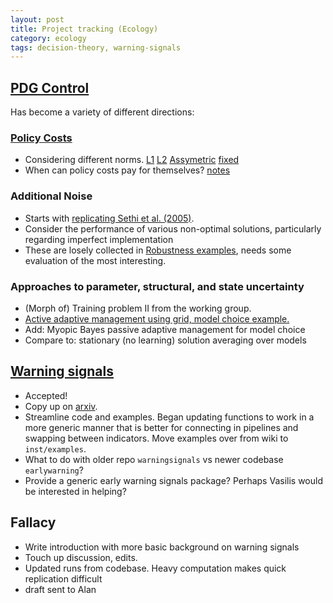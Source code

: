 ```yaml
---
layout: post
title: Project tracking (Ecology)
category: ecology
tags: decision-theory, warning-signals
---
```




## [PDG Control](https://github.com/cboettig/pdg_control)

 Has become a variety of different directions: 

### [Policy Costs](https://github.com/cboettig/pdg_control/tree/master/inst/examples/policycosts)

* Considering different norms. [L1](https://github.com/cboettig/pdg_control/blob/master/inst/examples/policycosts/policycost_L1.md) [L2](https://github.com/cboettig/pdg_control/blob/master/inst/examples/policycosts/policycost_L2.md) [Assymetric](https://github.com/cboettig/pdg_control/blob/master/inst/examples/policycosts/policycost_asym.md) [fixed](https://github.com/cboettig/pdg_control/blob/master/inst/examples/policycosts/policycost_fixed.md)
* When can policy costs pay for themselves? [notes](https://github.com/cboettig/pdg_control/blob/master/inst/examples/policycosts/exact_npv.md)

### Additional Noise

* Starts with [replicating Sethi et al. (2005)](https://github.com/cboettig/pdg_control/blob/master/inst/examples/Sethi.md).
* Consider the performance of various non-optimal solutions, particularly regarding imperfect implementation
* These are losely collected in [Robustness examples](https://github.com/cboettig/pdg_control/tree/master/inst/examples/robustness), needs some evaluation of the most interesting. 

### Approaches to parameter, structural, and state uncertainty

* (Morph of) Training problem II from the working group. 
* [Active adaptive management using grid, model choice example.](https://github.com/cboettig/pdg_control/blob/master/inst/examples/model_uncertainty.md) 
* Add: Myopic Bayes passive adaptive management for model choice
* Compare to: stationary (no learning) solution averaging over models


## [Warning signals](https://github.com/cboettig/earlywarning)

 * Accepted!
 * Copy up on [arxiv](http://arxiv.org/abs/1204.6231). 
 * Streamline code and examples. Began updating functions to work in a more generic manner that is better for connecting in pipelines and swapping between indicators.  Move examples over from wiki to `inst/examples`. 
 * What to do with older repo `warningsignals` vs newer codebase `earlywarning`?
 * Provide a generic early warning signals package? Perhaps Vasilis would be interested in helping?

## Fallacy

 * Write introduction with more basic background on warning signals
 * Touch up discussion, edits.
 * Updated runs from codebase. Heavy computation makes quick replication difficult
 * draft sent to Alan



